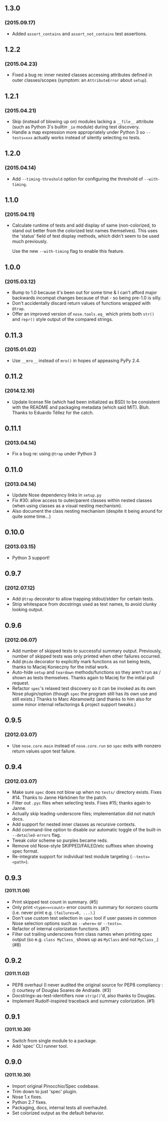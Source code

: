 ## 1.3.0
### (2015.09.17)

* Added `assert_contains` and `assert_not_contains` test assertions.

## 1.2.2
### (2015.04.23)

* Fixed a bug re: inner nested classes accessing attributes defined in outer
  classes/scopes (symptom: an `AttributeError` about `setup`).

## 1.2.1
### (2015.04.21)

* Skip (instead of blowing up on) modules lacking a `__file__` attribute (such
  as Python 3's builtin `_io` module) during test discovery.
* Handle a map expression more appropriately under Python 3 so `--tests=xxx`
  actually works instead of silently selecting no tests.

## 1.2.0
### (2015.04.14)

* Add `--timing-threshold` option for configuring the threshold of
  `--with-timing`.

## 1.1.0
### (2015.04.11)

* Calculate runtime of tests and add display of same (non-colorized, to stand
  out better from the colorized test names themselves). This uses the 'status'
  field of test display methods, which didn't seem to be used much previously.

  Use the new `--with-timing` flag to enable this feature.

## 1.0.0
### (2015.03.12)

* Bump to 1.0 because it's been out for some time & I can't afford major
  backwards incompat changes because of that - so being pre-1.0 is silly.
* Don't accidentally discard return values of functions wrapped with `@trap`.
* Offer an improved version of `nose.tools.eq_` which prints both `str()` and
  `repr()` style output of the compared strings.

## 0.11.3
### (2015.01.02)

* Use `__mro__` instead of `mro()` in hopes of appeasing PyPy 2.4.

## 0.11.2
### (2014.12.10)

* Update license file (which had been initialized as BSD) to be consistent with
  the README and packaging metadata (which said MIT). Bluh. Thanks to Eduardo
  Téllez for the catch.

## 0.11.1
### (2013.04.14)

* Fix a bug re: using `@trap` under Python 3

## 0.11.0
### (2013.04.14)

* Update Nose dependency links in `setup.py`
* Fix #30: allow access to outer/parent classes within nested classes (when
  using classes as a visual nesting mechanism).
* Also document the class nesting mechanism (despite it being around for quite
  some time...)

## 0.10.0
### (2013.03.15)

* Python 3 support!

## 0.9.7
### (2012.07.12)

* Add `@trap` decorator to allow trapping stdout/stderr for certain tests.
* Strip whitespace from docstrings used as test names, to avoid clunky looking
  output.


## 0.9.6
### (2012.06.07)

* Add number of skipped tests to successful summary output. Previously, number
  of skipped tests was only printed when other failures occurred.
* Add `@hide` decorator to explicitly mark functions as not being tests, thanks
  to Maciej Konieczny for the initial work.
* Auto-hide `setup` and `teardown` methods/functions so they aren't run as /
  shown as tests themselves. Thanks again to Maciej for the initial pull
  request.
* Refactor `spec`'s relaxed test discovery so it can be invoked as its own Nose
  plugin/option (though `spec` the program still has its own use and still
  exists.) Thanks to Marc Abramowitz (and thanks to him also for some minor
  internal refactorings & project support tweaks.)

## 0.9.5
### (2012.03.07)

* Use `nose.core.main` instead of `nose.core.run` so `spec` exits with nonzero
  return values upon test failure.

## 0.9.4
### (2012.03.07)

* Make sure `spec` does not blow up when no `tests/` directory exists. Fixes
  #14. Thanks to Janne Härkönen for the patch.
* Filter out `.pyc` files when selecting tests. Fixes #15; thanks again to
  Janne.
* Actually skip leading-underscore files; implementation did not match docs.
* Add support for nested inner classes as recursive contexts.
* Add command-line option to disable our automatic toggle of the built-in
  `--detailed-errors` flag.
* Tweak color scheme so purples became reds.
* Remove old Nose-style SKIPPED/FAILED/etc suffixes when showing spec
  format.
* Re-integrate support for individual test module targeting (`--tests=<path>`).

## 0.9.3
#### (2011.11.06)

* Print skipped test count in summary. (#5)
* Only print `<type>=<count>` error counts in summary for nonzero counts (i.e.
  never print e.g. `(failures=0, ...)`.)
* Don't use custom test selection in `spec` tool if user passes in common Nose
  selection options such as `--where=` or `--tests=`.
* Refactor of internal colorization functions. (#7)
* Filter out trailing underscores from class names when printing spec output
  (so e.g. `class MyClass_` shows up as `MyClass` and not `MyClass_`.) (#8)

## 0.9.2
#### (2011.11.02)

* PEP8 overhaul (I never audited the original source for PEP8 compliancy :()
  courtesy of Douglas Soares de Andrade. (#3)
* Docstrings-as-test-identifiers now `strip()`'d, also thanks to Douglas.
* Implement Rudolf-inspired traceback and summary colorization. (#1)

## 0.9.1
#### (2011.10.30)

* Switch from single module to a package.
* Add 'spec' CLI runner tool.

## 0.9.0
#### (2011.10.30)

* Import original Pinocchio/Spec codebase.
* Trim down to just 'spec' plugin.
* Nose 1.x fixes.
* Python 2.7 fixes.
* Packaging, docs, internal tests all overhauled.
* Set colorized output as the default behavior.
